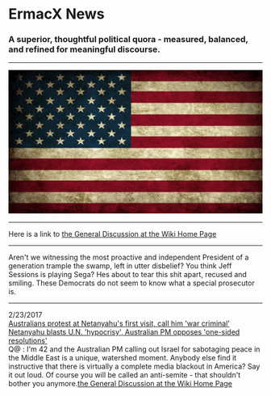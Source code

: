 
# ErmacX News
### A superior, thoughtful political quora - measured, balanced, and refined for meaningful discourse.
___
![flag](https://github.com/ErmacX/ErmacX.github.io/blob/master/Old_american_flag_a.jpg?raw=true)  

___
Here is a link to [the General Discussion at the Wiki Home Page](https://github.com/ErmacX/ErmacX.github.io/wiki)
___  
Aren't we witnessing the most proactive and independent President of a generation trample the swamp, left in utter disbelief?
You think Jeff Sessions is playing Sega? Hes about to tear this shit apart, recused and smiling. These Democrats do not seem to know what a special prosecutor is.  
___
2/23/2017  
[Australians protest at Netanyahu's first visit, call him 'war criminal’](https://www.google.com/url?sa=t&rct=j&q=&esrc=s&source=web&cd=3&cad=rja&uact=8&ved=0ahUKEwj--YvOjqfSAhVGfiYKHV0mDIsQqUMIJDAC&url=http%3A%2F%2Fwww.presstv.ir%2FDetail%2F2017%2F02%2F23%2F511784%2FAustralia-Israel-Sydney&usg=AFQjCNEnCPibxWjeXoFsr7nfcBJUcvvM_Q&bvm=bv.148073327,d.eWE)  
[Netanyahu blasts U.N. 'hypocrisy', Australian PM opposes 'one-sided resolutions'](https://www.google.com/url?sa=t&rct=j&q=&esrc=s&source=web&cd=2&cad=rja&uact=8&ved=0ahUKEwj--YvOjqfSAhVGfiYKHV0mDIsQqUMIIDAB&url=http%3A%2F%2Fwww.reuters.com%2Farticle%2Fus-australia-israel-idUSKBN16108Z&usg=AFQjCNH-XvnXLdPDXId8JjumcB8QW-frUQ)  
Q@ : I'm 42 and the Australian PM calling out Israel for sabotaging peace in the Middle East is a unique, watershed moment. Anybody else find it instructive that there is virtually a complete media blackout in America? Say it out loud. Of course you will be called an anti-semite - that shouldn't bother you anymore.[the General Discussion at the Wiki Home Page](https://github.com/ErmacX/ErmacX.github.io/wiki)


